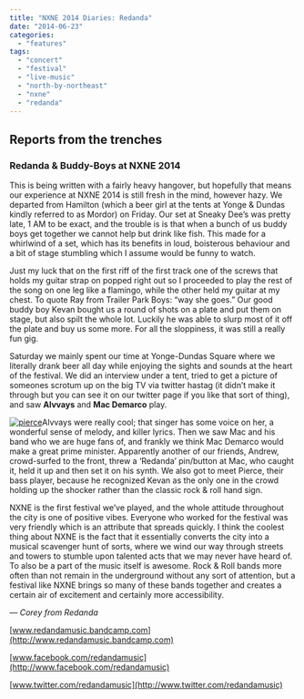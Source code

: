 ```yaml
---
title: "NXNE 2014 Diaries: Redanda"
date: "2014-06-23"
categories: 
  - "features"
tags: 
  - "concert"
  - "festival"
  - "live-music"
  - "north-by-northeast"
  - "nxne"
  - "redanda"
---
```


## Reports from the trenches

### Redanda & Buddy-Boys at NXNE 2014

This is being written with a fairly heavy hangover, but hopefully that means our experience at NXNE 2014 is still fresh in the mind, however hazy. We departed from Hamilton (which a beer girl at the tents at Yonge & Dundas kindly referred to as Mordor) on Friday. Our set at Sneaky Dee’s was pretty late, 1 AM to be exact, and the trouble is is that when a bunch of us buddy boys get together we cannot help but drink like fish. This made for a whirlwind of a set, which has its benefits in loud, boisterous behaviour and a bit of stage stumbling which I assume would be funny to watch.

Just my luck that on the first riff of the first track one of the screws that holds my guitar strap on popped right out so I proceeded to play the rest of the song on one leg like a flamingo, while the other held my guitar at my chest. To quote Ray from Trailer Park Boys: “way she goes.” Our good buddy boy Kevan bought us a round of shots on a plate and put them on stage, but also spilt the whole lot. Luckily he was able to slurp most of it off the plate and buy us some more. For all the sloppiness, it was still a really fun gig.

Saturday we mainly spent our time at Yonge-Dundas Square where we literally drank beer all day while enjoying the sights and sounds at the heart of the festival. We did an interview under a tent, tried to get a picture of someones scrotum up on the big TV via twitter hastag (it didn’t make it through but you can see it on our twitter page if you like that sort of thing), and saw **Alvvays** and **Mac Demarco** play.

[![pierce](https://hellbound.ca/wp-content/uploads/2014/06/pierce-168x300.jpg)](https://hellbound.ca/wp-content/uploads/2014/06/pierce.jpg)Alvvays were really cool; that singer has some voice on her, a wonderful sense of melody, and killer lyrics. Then we saw Mac and his band who we are huge fans of, and frankly we think Mac Demarco would make a great prime minister. Apparently another of our friends, Andrew, crowd-surfed to the front, threw a ‘Redanda’ pin/button at Mac, who caught it, held it up and then set it on his synth. We also got to meet Pierce, their bass player, because he recognized Kevan as the only one in the crowd holding up the shocker rather than the classic rock & roll hand sign.

NXNE is the first festival we’ve played, and the whole attitude throughout the city is one of positive vibes. Everyone who worked for the festival was very friendly which is an attribute that spreads quickly. I think the coolest thing about NXNE is the fact that it essentially converts the city into a musical scavenger hunt of sorts, where we wind our way through streets and towers to stumble upon talented acts that we may never have heard of. To also be a part of the music itself is awesome. Rock & Roll bands more often than not remain in the underground without any sort of attention, but a festival like NXNE brings so many of these bands together and creates a certain air of excitement and certainly more accessibility.

_— Corey from Redanda_ 

[www.redandamusic.bandcamp.com](http://www.redandamusic.bandcamp.com)

[www.facebook.com/redandamusic](http://www.facebook.com/redandamusic)

[www.twitter.com/redandamusic](http://www.twitter.com/redandamusic)
